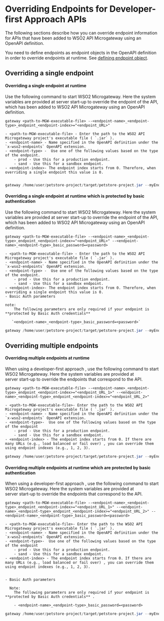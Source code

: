 # Overriding Endpoints for Developer-first Approach APIs

The following sections describe how you can override endpoint information for APIs that have been added to WSO2 API Microgateway using an OpenAPI definition.

You need to define endpoints as endpoint objects in the OpenAPI definition in order to override endpoints at runtime. See [defining endpoint object]({{base_path}}/how-tos/defining-endpoints-in-an-openapi-definition/#endpoint-object).

## Overriding a single endpoint

#### Overriding a single endpoint at runtime

Use the following command to start WSO2 Microgateway. Here the system variables are provided at server start-up to override the endpoint of the API, which has been added to WSO2 API Microgateway using an OpenAPI definition.

``` tab="Format"
gateway <path-to-MGW-executable-file> --<endpoint-name>_<endpoint-type>_endpoint_<endpoint-index>="<endpoint_URL>"

- <path-to-MGW-executable-file> - Enter the path to the WSO2 API Microgateway project's executable file ( `.jar` ).
- <endpoint-name> - Name specified in the OpenAPI definition under the `x-wso2-endpoints` OpenAPI extension.
- <endpoint-type> -  Use one of the following values based on the type of the endpoint.
    - prod - Use this for a production endpoint.
    - sand - Use this for a sandbox endpoint.
- <endpoint-index>- The endpoint index starts from 0. Therefore, when overriding a single endpoint this value is 0.


```

``` java tab="Example"
gateway /home/user/petstore-project/target/petstore-project.jar --myEndpoint_prod_endpoint_0="http://wso2.com" 
```



#### Overriding a single endpoint at runtime which is protected by basic authentication

Use the following command to start WSO2 Microgateway. Here the system variables are provided at server start-up to override the endpoint of the API, which has been added to WSO2 API Microgateway using an OpenAPI definition.

``` tab="Format"
gateway <path-to-MGW-executable-file> --<endpoint-name>_<endpoint-type>_endpoint_<endpoint-index>="<endpoint_URL>" --<endpoint-name>_<endpoint-type>_basic_password=<password> 

- <path-to-MGW-executable-file> - Enter the path to the WSO2 API Microgateway project's executable file ( `.jar` ).
- <endpoint-name> - Name specified in the OpenAPI definition under the `x-wso2-endpoints` OpenAPI extension.
- <endpoint-type> -  Use one of the following values based on the type of the endpoint.
    - prod - Use this for a production endpoint.
    - sand - Use this for a sandbox endpoint.
- <endpoint-index>- The endpoint index starts from 0. Therefore, when overriding a single endpoint this value is 0.
- Basic Auth parameters

note:
    The following parameters are only required if your endpoint is **protected by Basic Auth credentials** 
    
   `<endpoint-name>_<endpoint-type>_basic_password=<password>`
```

``` java tab="Example"
gateway /home/user/petstore-project/target/petstore-project.jar --myEndpoint_prod_endpoint_0="http://wso2.com" --myEndpoint_prod_basic_password=123456 
```


## Overriding multiple endpoints


#### Overriding multiple endpoints at runtime

When using a developer-first approach , use the following command to start WSO2 Microgateway. Here the system variables are provided at server start-up to override the endpoints that correspond to the API.

``` tab="Format"
gateway <path-to-MGW-executable-file> --<endpoint-name>_<endpoint-type>_endpoint_<endpoint-index>="<endpoint_URL_1>" --<endpoint-name>_<endpoint-type>_endpoint_<endpoint-index>="<endpoint_URL_2>"

- <path-to-MGW-executable-file>- Enter the path to the WSO2 API Microgateway project's executable file ( `.jar` ).
- <endpoint-name> - Name specified in the OpenAPI definition under the `x-wso2-endpoints` OpenAPI extension.
- <endpoint-type>-  Use one of the following values based on the type of the endpoint
    - prod - Use this for a production endpoint.
    - sand - Use this for a sandbox endpoint.
- <endpoint-index> - The endpoint index starts from 0. If there are many URLs (e.g., load balanced or fail over) , you can override them using endpoint indexes (e.g., 1, 2, 3).

```

``` java tab="Example"
gateway /home/user/petstore-project/target/petstore-project.jar --myEndpoint_prod_endpoint_0="http://wso2.com" --myEndpoint_prod_endpoint_1="http://wso2.support.com" 
```



#### Overriding multiple endpoints at runtime which are protected by basic authentication

When using a developer-first approach , use the following command to start WSO2 Microgateway. Here the system variables are provided at server start-up to override the endpoints that correspond to the API.

``` tab="Format"
gateway <path-to-MGW-executable-file> --<endpoint-name>_<endpoint-type>_endpoint_<endpoint-index>="<endpoint_URL_1>" --<endpoint-name>_<endpoint-type>_endpoint_<endpoint-index>="<endpoint_URL_2>" --<endpoint-name>_<endpoint-type>_basic_password=<password> 

- <path-to-MGW-executable-file>- Enter the path to the WSO2 API Microgateway project's executable file ( `.jar` ).
- <endpoint-name> - Name specified in the OpenAPI definition under the `x-wso2-endpoints` OpenAPI extension.
- <endpoint-type>-  Use one of the following values based on the type of the endpoint
    - prod - Use this for a production endpoint.
    - sand - Use this for a sandbox endpoint.
- <endpoint-index> - The endpoint index starts from 0. If there are many URLs (e.g., load balanced or fail over) , you can override them using endpoint indexes (e.g., 1, 2, 3).


- Basic Auth parameters

  Note:  
    The following parameters are only required if your endpoint is **protected by Basic Auth credentials** .

    - <endpoint-name>_<endpoint-type>_basic_password=<password>
```

``` java tab="Example"
gateway /home/user/petstore-project/target/petstore-project.jar --myEndpoint_prod_endpoint_0="http://wso2.com" --myEndpoint_prod_endpoint_1="http://wso2.support.com" --myEndpoint_prod_basic_password=123456 
```
